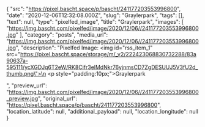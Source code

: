 {
  "src": "https://pixel.bascht.space/p/bascht/241177203553996800",
  "date": "2020-12-06T12:32:08.000Z",
  "slug": "Graylerpark",
  "tags": [],
  "text": null,
  "type": "pixelfed_image",
  "title": "Graylerpark",
  "images": [
    "https://img.bascht.com/pixelfed/image/2020/12/06//241177203553996800.jpg"
  ],
  "category": "posts",
  "media_url": "https://img.bascht.com/pixelfed/image/2020/12/06//241177203553996800.jpg",
  "description": "Pixelfed Image: <img id=\"rss_item_1\" src=\"https://pixel.bascht.space/storage/m/_v2/222423068830732288/83a90637a-595111/ycXGDJq6T2eW/RK8Cifr3elMdNkr76yjnmsCD7ZgDESUUJ5V3fU2d_thumb.png\">\n            <p style=\"padding:10px;\">Graylerpark</p>",
  "preview_url": "https://img.bascht.com/pixelfed/image/2020/12/06//241177203553996800_preview.jpg",
  "original_url": "https://pixel.bascht.space/p/bascht/241177203553996800",
  "location_latitude": null,
  "additional_payload": null,
  "location_longitude": null
}
